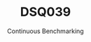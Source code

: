 ---
layout: default
title: DSQ039
subtitle: Continuous Benchmarking
selected: TPC-DS
expanded: Benchmarking
benchmark: /individual_results/DSQ039.html
---